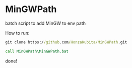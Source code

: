 # MinGWPath
batch script to add MinGW to env path

How to run:

```cmd
git clone https://github.com/HonzaKubita/MinGWPath.git
```

```cmd
call MinGWPath\MinGWPath.bat
```

done!
